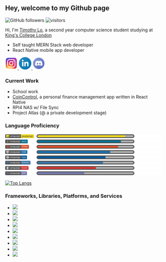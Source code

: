 ## **Hey, welcome to my Github page**
![GitHub followers](https://img.shields.io/github/followers/lochungtin?label=Follow&style=social)
![visitors](https://visitor-badge.glitch.me/badge?page_id=lochungtin.lochungtin)

Hi, I'm <a href="http://lochungtin.github.io/site">Timothy Lo</a>, a second year computer science student studying at <a href="https://www.kcl.ac.uk/">King's College London</a>
- Self taught MERN Stack web developer
- React Native mobile app developer


<a href="https://www.instagram.com/lochungtin/">
    <img width="40" src="icons/instagram.png"/>
</a>
<a href="https://www.linkedin.com/in/timothy-lo-chung-tin/">
    <img width="40" src="icons/linkedin.png"/>
</a>
<a href="https://discordapp.com/users/155275561256747008">
    <img width="40" src="icons/discord.png"/>
</a>

### **Current Work**
- School work
- <a href="http://lochungtin.github.io/coincontrol.web">CoinControl</a>, a personal finance management app written in React Native
- RPI4 NAS w/ File Sync
- Project Atlas (@ a private development stage)

### **Language Proficiency**

<img src="badges/js.svg" alt="prog">
<img src="badges/java.svg" alt="prog">
<img src="badges/html.svg" alt="prog">
<img src="badges/css.svg" alt="prog">
<img src="badges/cpp.svg" alt="prog">
<img src="badges/py.svg" alt="prog">
<img src="badges/scala.svg" alt="prog">
<img src="badges/php.svg" alt="prog">
<br/>

[![Top Langs](https://github-readme-stats.vercel.app/api/top-langs/?username=lochungtin&layout=compact)](https://github.com/lochungtin/github-readme-stats)

### **Frameworks, Libraries, Platforms, and Services**

- [![](https://img.shields.io/badge/JavaScript_Framework-React-61DAFB?logo=React&logoColor=white)](https://reactjs.org/)
- [![](https://img.shields.io/badge/JavaScript_Framework-React_Native-61DAFB?logo=React&logoColor=white)](https://reactnative.dev/)
- [![](https://img.shields.io/badge/JavaScript_Library-Redux-764ABC?logo=Redux&logoColor=white)](https://redux.js.org/)
- [![](https://img.shields.io/badge/JavaScript_Library-React_Router-CA4245?logo=React%20Router&logoColor=white)](https://reactrouter.com/)
- [![](https://img.shields.io/badge/Database-MongoDB-47A248?logo=MongoDB&logoColor=white)](https://www.mongodb.com/2)
- [![](https://img.shields.io/badge/Services-Google_Cloud-4285F4?logo=Google%20Cloud&logoColor=white)](https://cloud.google.com/)
- [![](https://img.shields.io/badge/Services-Amazon_AWS-232F3E?logo=Amazon%20AWS&logoColor=white)](https://aws.amazon.com/)
- [![](https://img.shields.io/badge/Mini_PC-Raspberry_Pi-C51A4A?logo=Raspberry%20Pi&logoColor=white)](https://www.raspberrypi.org/)
- [![](https://img.shields.io/badge/MCU-Arduino-00979D?logo=Arduino&logoColor=white)](https://www.raspberrypi.org/)
